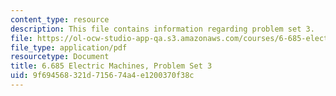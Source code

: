 ```yaml
---
content_type: resource
description: This file contains information regarding problem set 3.
file: https://ol-ocw-studio-app-qa.s3.amazonaws.com/courses/6-685-electric-machines-fall-2013/9f694568321d715674a4e1200370f38c_MIT6_685F13_ps03.pdf
file_type: application/pdf
resourcetype: Document
title: 6.685 Electric Machines, Problem Set 3
uid: 9f694568-321d-7156-74a4-e1200370f38c
---
```

